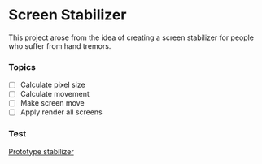 
# Screen Stabilizer

This project arose from the idea of creating a screen stabilizer for people who suffer from hand tremors.

### Topics
  - [ ] Calculate pixel size
  - [ ] Calculate movement
  - [ ] Make screen move
  - [ ] Apply render all screens
 
  ### Test
[Prototype stabilizer](https://codepen.io/slender1808/pen/qBaNZPg)
